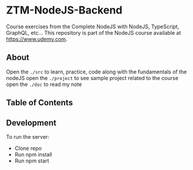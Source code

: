 # ZTM-NodeJS-Backend
Course exercises from the Complete NodeJS with NodeJS, TypeScript, GraphQL, etc...
This repository is part of the NodeJS course available at https://www.udemy.com.

## About
Open the `./src` to learn, practice, code along with the fundamentals of the nodeJS
open the `./project` to see sample project related to the course
open the `./doc` to read my note

## Table of Contents

## Development
To run the server:
- Clone repo
- Run npm install
- Run npm start
